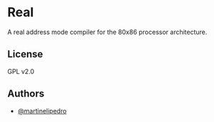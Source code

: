 # Real
A real address mode compiler for the 80x86 processor architecture. 


## License

GPL v2.0


## Authors

- [@martinelipedro](https://www.github.com/martinelipedro)

